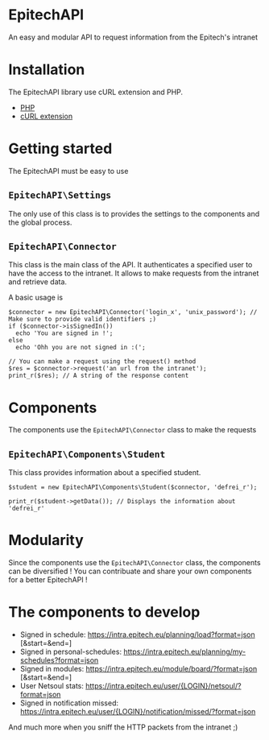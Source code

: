 # EpitechAPI
An easy and modular API to request information from the Epitech's intranet

# Installation
The EpitechAPI library use cURL extension and PHP.
* [PHP](http://www.php.net/)
* [cURL extension](http://php.net/manual/fr/book.curl.php/)

# Getting started
The EpitechAPI must be easy to use

## `EpitechAPI\Settings`
The only use of this class is to provides the settings to the components and the global process.

## `EpitechAPI\Connector`
This class is the main class of the API.
It authenticates a specified user to have the access to the intranet.
It allows to make requests from the intranet and retrieve data.

A basic usage is
```
$connector = new EpitechAPI\Connector('login_x', 'unix_password'); // Make sure to provide valid identifiers ;)
if ($connector->isSignedIn())
  echo 'You are signed in !';
else
  echo 'Ohh you are not signed in :(';
  
// You can make a request using the request() method
$res = $connector->request('an url from the intranet');
print_r($res); // A string of the response content
```

# Components
The components use the `EpitechAPI\Connector` class to make the requests

## `EpitechAPI\Components\Student`
This class provides information about a specified student.

```
$student = new EpitechAPI\Components\Student($connector, 'defrei_r');

print_r($student->getData()); // Displays the information about 'defrei_r'
```

# Modularity
Since the components use the `EpitechAPI\Connector` class, the components can be diversified !
You can contribuate and share your own components for a better EpitechAPI !

# The components to develop
* Signed in schedule: https://intra.epitech.eu/planning/load?format=json  [&start=<DATE START>&end=<DATE END>]
* Signed in personal-schedules: https://intra.epitech.eu/planning/my-schedules?format=json
* Signed in modules: https://intra.epitech.eu/module/board/?format=json   [&start=<DATE START>&end=<DATE END>]
* User Netsoul stats: https://intra.epitech.eu/user/{LOGIN}/netsoul/?format=json
* Signed in notification missed: https://intra.epitech.eu/user/{LOGIN}/notification/missed/?format=json

And much more when you sniff the HTTP packets from the intranet ;)